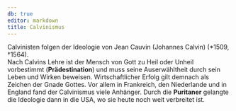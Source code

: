 ```yaml
---
db: true
editor: markdown
title: Calvinismus
---
```


Calvinisten folgen der Ideologie von Jean Cauvin (Johannes Calvin)
(\*1509, †1564).\
Nach Calvins Lehre ist der Mensch von Gott zu Heil oder Unheil
vorbestimmt (**Prädestination**) und muss seine Auserwähltheit durch
sein Leben und Wirken beweisen. Wirtschaftlicher Erfolg gilt demnach als
Zeichen der Gnade Gottes. Vor allem in Frankreich, den Niederlande und
in England fand der Calvinismus viele Anhänger. Durch die **Puritaner**
gelangte die Ideologie dann in die USA, wo sie heute noch weit
verbreitet ist.
